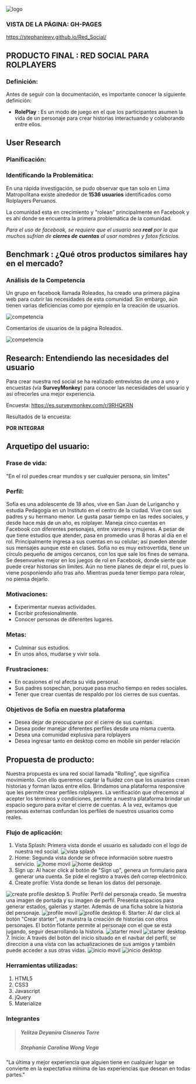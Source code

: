 ![logo](assets/images/logo_laboratoria.png)

### VISTA DE LA PÁGINA: GH-PAGES

https://stephaniewv.github.io/Red_Social/

## PRODUCTO FINAL : RED SOCIAL PARA ROLPLAYERS


### Definición:

Antes de seguir con la documentación, es importante conocer la siguiente definición:

- **RolePlay** : Es un modo de juego en el que los participantes asumen la vida de un personaje para crear historias interactuando y colaborando entre ellos.

## User Research

### Planificación:



### Identificando la Problemática:

En una rápida investigación, se pudo observar que tan solo en Lima Matropolitana existe alrededor de **1536 usuarios** identificados como Rolplayers Peruanos.

La comunidad esta en crecimiento y "rolean" principalmente en Facebook y es ahí donde se encuentra la primera problemática de la comunidad.

*Para el uso de facebook, se requiere que el usuario sea **real** por lo que muchos sufrían de **cierres de cuentas** al usar nombres y fotos ficticios.*

## Benchmark : ¿Qué otros productos similares hay en el mercado?

### Análisis de la Competencia

Un grupo en facebook llamada Roleados, ha creado una primera página web para cubrir las necesidades de esta comunidad. Sin embargo, aún tienen varias deficiencias como por ejemplo en la creación de usuarios.

![competencia](assets/images/roleados.png)

Comentarios de usuarios de la página Roleados.

![competencia](assets/images/comentarios.png)

## Research: Entendiendo las necesidades del usuario

Para crear nuestra red social se ha realizado entrevistas de uno a uno y encuestas (vía **SurveyMonkey**) para conocer las necesidades del usuario y así ofrecerles una mejor experiencia.

Encuesta: https://es.surveymonkey.com/r/9RHQKRN

Resultados de la encuesta:

**POR INTEGRAR**

## Arquetipo del usuario:

### Frase de vida:
"En el rol puedes crear mundos y ser cualquier persona, sin límites"

### Perfil:

Sofía es una adolescente de 18 años, vive en San Juan de Lurigancho y estudia Pedagogía en un Instituto en el centro de la ciudad.
Vive con sus padres y su hermano menor.
Le gusta pasar tiempo en las redes sociales, y desde hace más de un año, es rolplayer. Maneja cinco cuentas en Facebook con diferentes personajes, entre varones y mujeres.
A pesar de que tiene estudios que atender, pasa en promedio unas 8 horas al día en el rol. Principalmente ingresa a sus cuentas en su celular; así pueden atender sus mensajes aunque esté en clases.
Sofía no es muy extrovertida, tiene un círculo pequeño de amigos cercanos, con los que sale los fines de semana.
Se desenvuelve mejor en los juegos de rol en Facebook, donde siente que puede crear historias sin límites.
Aún no tiene planes de dejar el rol, pues lo viene posponiendo año tras año. Mientras pueda tener tiempo para rolear, no piensa dejarlo.

### Motivaciones:

- Experimentar nuevas actividades.
- Escribir profesionalmente.
- Conocer personas de diferentes lugares.

### Metas:
- Culminar sus estudios.
- En unos años, mudarse y vivir sola.

### Frustraciones:
- En ocasiones el rol afecta su vida personal.
- Sus padres sospechan, poruque pasa mucho tiempo en redes sociales.
- Tener que crear cuentas de respaldo por los cierres de sus cuentas.

### Objetivos de Sofía en nuestra plataforma

- Desea dejar de preocuparse por el cierre de sus cuentas.
- Desea poder manejar diferentes perfiles desde una misma cuenta.
- Desea una comunidad explusiva para rolplayers
- Desea ingresar tanto en desktop como en mobile sin perder relación


## Propuesta de producto:
Nuestra propuesta es una red social llamada "Rolling", que significa movimiento. Con ello queremos captar la fluidez con que los usuarios crean historias y forman lazos entre ellos.
Brindamos una plataforma responsive que les permite crear perfiles rolplayers. La verificación que ofrecemos al acepter los términos y condiciones, permite a nuestra plataforma brindar un espacio seguro para evitar el cierre de cuentas. A la vez, evitamos que personas externas confundan los perfiles de nuestros usuarios como reales.

### Flujo de aplicación:

1. Vista Splash: Primera vista donde el usuario es saludado con el logo de nuestra red social.
![vista splash](assets/images/)
2. Home: Segunda vista donde se ofrece información sobre nuestro servicio.
![home movil](assets/images/home_movil.jpg)
![home desktop](assets/images/home_desktop.jpg)
3. Sign up: Al hacer click al botón de "Sign up", genera un formulario para generar una cuenta. Se pide el registro a través deñ correp electrónico.
4. Create profile: Vista donde se llenan los datos del personaje.

![create profile desktop](assets/images/createprofile_desktop.png)
5. Profile: Perfil del personaja creado. Se muestra una imagen de portada y su imagen de perfil. Presenta espacios para generar estados, galerías y starter. Además de una ficha sobre la historia del personaje.
![profile movil](assets/images/profile_movil.jpg)
![profile desktop](assets/images/profile_desktop.jpg)
6. Starter: Al dar click al botón "Crear starter", se muestra la creación de historias con otros personajes. El botón flotante permite al personaje con el que se está jugando, seguir desarrollando la historia.
![starter movil](assets/images/starter_movil.jpg)
![starter desktop](assets/images/starter_desktop.jpg)
7. Inicio: A través del botón del inicio situado en el navbar del perfil, se direccion a una vista con las actualizaciones de sus amigos y también puede acceder a sus otras vidas.
![inicio movil](assets/images/inicio_movil.jpg)
![inicio desktop](assets/images/inicio_desktop.jpg)

### Herramientas utilizadas:

1. HTML5
2. CSS3
3. Javascript
4. jQuery
5. Materialize



### **Integrantes**


>##### Yelitza Deyanira Cisneros Torre
>##### Stephanie Carolina Wong Vega



"La última y mejor experiencia que alguien tiene en cualquier lugar se convierte en la expectativa mínima de las experiencias que desean en todas partes."